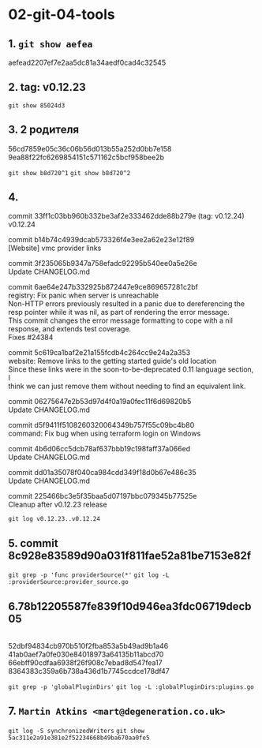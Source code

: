# 02-git-04-tools
## 1. `git show aefea`
aefead2207ef7e2aa5dc81a34aedf0cad4c32545

## 2. tag: v0.12.23

`git show 85024d3`

## 3. 2 родителя
56cd7859e05c36c06b56d013b55a252d0bb7e158
<br>9ea88f22fc6269854151c571162c5bcf958bee2b

`git show b8d720^1`
`git show b8d720^2`

## 4. 
commit 33ff1c03bb960b332be3af2e333462dde88b279e (tag: v0.12.24)
	<br>v0.12.24

commit b14b74c4939dcab573326f4e3ee2a62e23e12f89
	<br>[Website] vmc provider links

commit 3f235065b9347a758efadc92295b540ee0a5e26e
	<br>Update CHANGELOG.md

commit 6ae64e247b332925b872447e9ce869657281c2bf
	<br>registry: Fix panic when server is unreachable
	<br>Non-HTTP errors previously resulted in a panic due to dereferencing the
	<br>resp pointer while it was nil, as part of rendering the error message.
	<br>This commit changes the error message formatting to cope with a nil
	<br>response, and extends test coverage.
	<br>Fixes #24384

commit 5c619ca1baf2e21a155fcdb4c264cc9e24a2a353
	<br>website: Remove links to the getting started guide's old location
	<br>Since these links were in the soon-to-be-deprecated 0.11 language section, I
	<br>think we can just remove them without needing to find an equivalent link.

commit 06275647e2b53d97d4f0a19a0fec11f6d69820b5
	<br>Update CHANGELOG.md

commit d5f9411f5108260320064349b757f55c09bc4b80
	<br>command: Fix bug when using terraform login on Windows

commit 4b6d06cc5dcb78af637bbb19c198faff37a066ed
	<br>Update CHANGELOG.md

commit dd01a35078f040ca984cdd349f18d0b67e486c35
	<br>Update CHANGELOG.md

commit 225466bc3e5f35baa5d07197bbc079345b77525e
	<br>Cleanup after v0.12.23 release

`git log v0.12.23..v0.12.24`

## 5. commit 8c928e83589d90a031f811fae52a81be7153e82f

`git grep -p 'func providerSource(*'`
`git log -L :providerSource:provider_source.go`

## 6.78b12205587fe839f10d946ea3fdc06719decb05
<br>52dbf94834cb970b510f2fba853a5b49ad9b1a46
<br>41ab0aef7a0fe030e84018973a64135b11abcd70
<br>66ebff90cdfaa6938f26f908c7ebad8d547fea17
<br>8364383c359a6b738a436d1b7745ccdce178df47

`git grep -p 'globalPluginDirs'`
`git log -L :globalPluginDirs:plugins.go`


## 7. `Martin Atkins <mart@degeneration.co.uk>`

`git log -S synchronizedWriters`
`git show 5ac311e2a91e381e2f52234668b49ba670aa0fe5`

